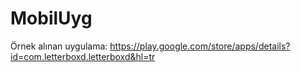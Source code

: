 # MobilUyg
Örnek alınan uygulama: https://play.google.com/store/apps/details?id=com.letterboxd.letterboxd&hl=tr
